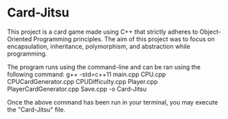 # Card-Jitsu
This project is a card game made using C++ that strictly adheres to Object-Oriented Programming principles. The aim of this project was to focus on encapsulation, inheritance, polymorphism, and abstraction while programming. 

The program runs using the command-line and can be ran using the following command:
g++ -std=c++11 main.cpp CPU.cpp CPUCardGenerator.cpp CPUDifficulty.cpp Player.cpp PlayerCardGenerator.cpp Save.cpp -o Card-Jitsu

Once the above command has been run in your terminal, you may execute the "Card-Jitsu" file.